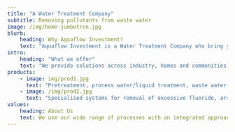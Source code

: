 ```yaml
---
title: "A Water Treatment Company"
subtitle: Removing pollutants from waste water
image: /img/home-jumbotron.jpg
blurb:
    heading: Why Aquaflow Investment?
    text: "Aquaflow Investment is a Water Treatment Company who bring you total environment solutions - water treatment, waste water treatment & recycle, zero liquid discharge. Specialists in water and environment management."
intro:
    heading: "What we offer"
    text: "We provide solutions across industry, homes and communities. Integrating extensive process technologies, design, engineering and project management capability, we offer total solutions with single source responsibility."
products:
    - image: img/prod1.jpg
      text: "Pretreatment, process water/liquid treatment, waste water treatment, water recycle and product recovery using various physico-chemical processes for settling, clarification and filtration."
    - image: /img/prod2.jpg
      text: "Specialised systems for removal of excessive fluoride, arsenic, iron and nitrates from water. These along with disinfection systems have been adapted to rural needs."
values:
    heading: About Us
    text: We use our wide range of processes with an integrated approach to deliver total solutions for every market - household, institutional, commercial, industrial and public water supplies, urban and rural areas.
---
```

